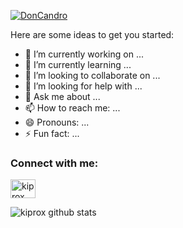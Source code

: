 
<p align="left"> <a href="https://twitter.com/DonCandro" target="blank"><img src="https://img.shields.io/twitter/follow/DonCandro?logo=twitter&style=for-the-badge" alt="DonCandro" /></a> </p>

Here are some ideas to get you started:

- 🔭 I’m currently working on ...
- 🌱 I’m currently learning ...
- 👯 I’m looking to collaborate on ...
- 🤔 I’m looking for help with ...
- 💬 Ask me about ...
- 📫 How to reach me: ...
- 😄 Pronouns: ...
- ⚡ Fun fact: ...

<h3 align="left">Connect with me:</h3>
<p align="left">
<a href="https://t.me/kiprox" target="_blank"><img align="center" src="https://cdn.jsdelivr.net/npm/simple-icons@3.0.1/icons/telegram.svg" alt="kiprox" height="30" width="40" /></a>
</p>

![kiprox github stats](https://github-readme-stats-xi-nine.vercel.app/api?username=kiprox&show_icons=true&theme=default&count_private=true)
